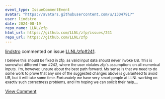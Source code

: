 ```yaml
---
event_type: IssueCommentEvent
avatar: "https://avatars.githubusercontent.com/u/1304791?"
user: lindstro
date: 2024-08-19
repo_name: LLNL/zfp
html_url: https://github.com/LLNL/zfp/issues/241
repo_url: https://github.com/LLNL/zfp
---
```


<a href='https://github.com/lindstro' target='_blank'>lindstro</a> commented on issue <a href='https://github.com/LLNL/zfp/issues/241' target='_blank'>LLNL/zfp#241</a>.

<small>I believe this should be fixed in zfp, as valid input data should never invoke UB.  This is somewhat different from #242, where the user violates zfp's assumptions on all-numerical inputs.  I'm, however, unsure about the best path forward.  My sense is that we need to do some work to prove that any one of the suggested changes above is guaranteed to avoid UB, but it will take some time.  Fortunately we have very smart people at LLNL working on exactly such correctness problems, and I'm hoping we can solicit their help....</small>

<a href='https://github.com/LLNL/zfp/issues/241' target='_blank'>View Comment</a>